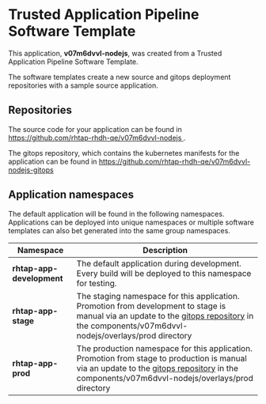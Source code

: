 # Trusted Application Pipeline Software Template

This application, **v07m6dvvl-nodejs**, was created from a Trusted Application Pipeline Software Template.

The software templates create a new source and gitops deployment repositories with a sample source application. 

## Repositories

The source code for your application can be found in [https://github.com/rhtap-rhdh-qe/v07m6dvvl-nodejs ](https://github.com/rhtap-rhdh-qe/v07m6dvvl-nodejs ).
 
The gitops repository, which contains the kubernetes manifests for the application can be found in 
[https://github.com/rhtap-rhdh-qe/v07m6dvvl-nodejs-gitops ](https://github.com/rhtap-rhdh-qe/v07m6dvvl-nodejs-gitops ) 

## Application namespaces 

The default application will be found in the following namespaces. Applications can be deployed into unique namespaces or multiple software templates can also bet generated into the same group namespaces.  

|  Namespace   |  Description   |  
| -------- | -------- |   
| **rhtap-app-development** | The default application during development. Every build will be deployed to this namespace for testing. | 
| **rhtap-app-stage** | The staging namespace for this application. Promotion from development to stage is manual via an update to the [gitops repository](https://github.com/rhtap-rhdh-qe/v07m6dvvl-nodejs-gitops ) in the components/v07m6dvvl-nodejs/overlays/prod directory |  
| **rhtap-app-prod** | The production namespace for this application. Promotion from stage to production is manual via an update to the [gitops repository](https://github.com/rhtap-rhdh-qe/v07m6dvvl-nodejs-gitops ) in the components/v07m6dvvl-nodejs/overlays/prod directory | 